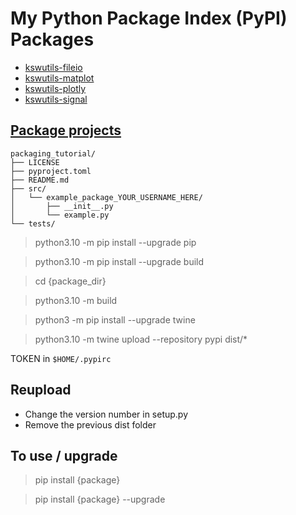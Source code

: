 # My Python Package Index (PyPI) Packages

- [kswutils-fileio](https://pypi.org/project/kswutils-fileio/)
- [kswutils-matplot](https://pypi.org/project/kswutils-matplot/)
- [kswutils-plotly](https://pypi.org/project/kswutils-plotly/)
- [kswutils-signal](https://pypi.org/project/kswutils-signal/)

## [Package projects](https://packaging.python.org/en/latest/tutorials/packaging-projects/)

```
packaging_tutorial/
├── LICENSE
├── pyproject.toml
├── README.md
├── src/
│   └── example_package_YOUR_USERNAME_HERE/
│       ├── __init__.py
│       └── example.py
└── tests/
```

> python3.10 -m pip install --upgrade pip

> python3.10 -m pip install --upgrade build 

> cd {package_dir}

> python3.10 -m build

> python3 -m pip install --upgrade twine

> python3.10 -m twine upload --repository pypi dist/*

TOKEN in `$HOME/.pypirc`

## Reupload

- Change the version number in setup.py
- Remove the previous dist folder

## To use / upgrade

> pip install {package}

> pip install {package} --upgrade
